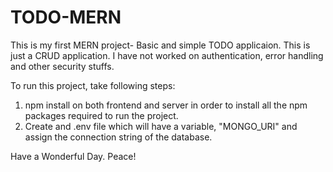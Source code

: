 # TODO-MERN

This is my first MERN project- Basic and simple TODO applicaion.
This is just a CRUD application. I have not worked on authentication, error handling and other security stuffs.

To run this project, take following steps:

1. npm install on both frontend and server in order to install all the npm packages required to run the project.
2. Create and .env file which will have a variable, "MONGO_URI" and assign the connection string of the database.

Have a Wonderful Day.
Peace!
